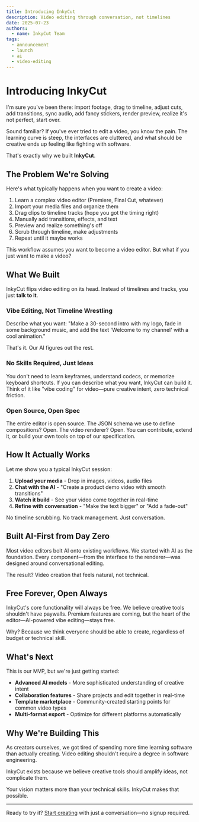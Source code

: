 ```yaml
---
title: Introducing InkyCut
description: Video editing through conversation, not timelines
date: 2025-07-23
authors:
  - name: InkyCut Team
tags:
  - announcement
  - launch
  - ai
  - video-editing
---
```


# Introducing InkyCut

I'm sure you've been there: import footage, drag to timeline, adjust cuts, add transitions, sync audio, add fancy stickers, render preview, realize it's not perfect, start over. 

Sound familiar? If you've ever tried to edit a video, you know the pain. The learning curve is steep, the interfaces are cluttered, and what should be creative ends up feeling like fighting with software.

That's exactly why we built **InkyCut**.

## The Problem We're Solving

Here's what typically happens when you want to create a video:

1. Learn a complex video editor (Premiere, Final Cut, whatever)
2. Import your media files and organize them
3. Drag clips to timeline tracks (hope you got the timing right)
4. Manually add transitions, effects, and text
5. Preview and realize something's off
6. Scrub through timeline, make adjustments
7. Repeat until it maybe works

This workflow assumes you want to become a video editor. But what if you just want to make a video?

## What We Built

InkyCut flips video editing on its head. Instead of timelines and tracks, you just **talk to it**.

### Vibe Editing, Not Timeline Wrestling

Describe what you want: "Make a 30-second intro with my logo, fade in some background music, and add the text 'Welcome to my channel' with a cool animation." 

That's it. Our AI figures out the rest.

### No Skills Required, Just Ideas

You don't need to learn keyframes, understand codecs, or memorize keyboard shortcuts. If you can describe what you want, InkyCut can build it. Think of it like "vibe coding" for video—pure creative intent, zero technical friction.

### Open Source, Open Spec

The entire editor is open source. The JSON schema we use to define compositions? Open. The video renderer? Open. You can contribute, extend it, or build your own tools on top of our specification.

## How It Actually Works

Let me show you a typical InkyCut session:

1. **Upload your media** - Drop in images, videos, audio files
2. **Chat with the AI** - "Create a product demo video with smooth transitions"
3. **Watch it build** - See your video come together in real-time
4. **Refine with conversation** - "Make the text bigger" or "Add a fade-out"

No timeline scrubbing. No track management. Just conversation.

## Built AI-First from Day Zero

Most video editors bolt AI onto existing workflows. We started with AI as the foundation. Every component—from the interface to the renderer—was designed around conversational editing.

The result? Video creation that feels natural, not technical.

## Free Forever, Open Always

InkyCut's core functionality will always be free. We believe creative tools shouldn't have paywalls. Premium features are coming, but the heart of the editor—AI-powered vibe editing—stays free.

Why? Because we think everyone should be able to create, regardless of budget or technical skill.

## What's Next

This is our MVP, but we're just getting started:

- **Advanced AI models** - More sophisticated understanding of creative intent
- **Collaboration features** - Share projects and edit together in real-time
- **Template marketplace** - Community-created starting points for common video types
- **Multi-format export** - Optimize for different platforms automatically

## Why We're Building This

As creators ourselves, we got tired of spending more time learning software than actually creating. Video editing shouldn't require a degree in software engineering.

InkyCut exists because we believe creative tools should amplify ideas, not complicate them.

Your vision matters more than your technical skills. InkyCut makes that possible.

---

Ready to try it? [Start creating](/) with just a conversation—no signup required.

